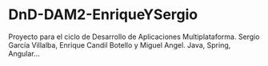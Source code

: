# DnD-DAM2-EnriqueYSergio
 Proyecto para el ciclo de Desarrollo de Aplicaciones Multiplataforma. Sergio García Villalba, Enrique Candil Botello y Miguel Angel. Java, Spring, Angular...
